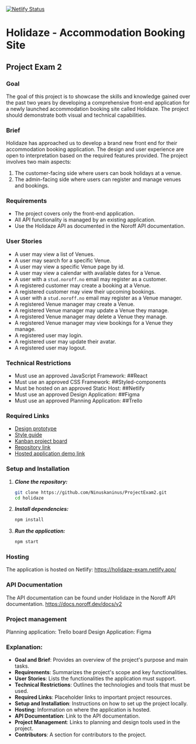 [![Netlify Status](https://api.netlify.com/api/v1/badges/9f59823a-8a7f-4c56-a28f-11dc5f36e8a1/deploy-status)](https://app.netlify.com/sites/holidaze-exam/deploys)

# Holidaze - Accommodation Booking Site

## Project Exam 2

### Goal
The goal of this project is to showcase the skills and knowledge gained over the past two years by developing a comprehensive front-end application for a newly launched accommodation booking site called Holidaze. The project should demonstrate both visual and technical capabilities.

### Brief
Holidaze has approached us to develop a brand new front end for their accommodation booking application. The design and user experience are open to interpretation based on the required features provided. The project involves two main aspects: 
1. The customer-facing side where users can book holidays at a venue.
2. The admin-facing side where users can register and manage venues and bookings.

### Requirements
- The project covers only the front-end application.
- All API functionality is managed by an existing application.
- Use the Holidaze API as documented in the Noroff API documentation.

### User Stories
- A user may view a list of Venues.
- A user may search for a specific Venue.
- A user may view a specific Venue page by id.
- A user may view a calendar with available dates for a Venue.
- A user with a `stud.noroff.no` email may register as a customer.
- A registered customer may create a booking at a Venue.
- A registered customer may view their upcoming bookings.
- A user with a `stud.noroff.no` email may register as a Venue manager.
- A registered Venue manager may create a Venue.
- A registered Venue manager may update a Venue they manage.
- A registered Venue manager may delete a Venue they manage.
- A registered Venue manager may view bookings for a Venue they manage.
- A registered user may login.
- A registered user may update their avatar.
- A registered user may logout.

### Technical Restrictions
- Must use an approved JavaScript Framework: ##React
- Must use an approved CSS Framework: ##Styled-components
- Must be hosted on an approved Static Host: ##Netlify
- Must use an approved Design Application: ##Figma
- Must use an approved Planning Application: ##Trello

### Required Links
- [Design prototype](https://www.figma.com/design/pNRQaoTHBxr1DshpHfCbpe/Prototype?node-id=0-1&t=HDpFYr4WsYmpHUTl-1)
- [Style guide](https://www.figma.com/design/RIub0qe17hJFzfBnjB7A6K/Stylesheet---Holidaze?node-id=0-1&t=5yklN47I7KwwEjWm-1)
- [Kanban project board](https://trello.com/invite/b/1zetZMSc/ATTI5cebfc73d66246248bc04b99d31cb9fe923119CB/project-exam-2)
- [Repository link](https://github.com/Ninuskaninus/ProjectExam2)
- [Hosted application demo link](https://holidaze-exam.netlify.app/)

### Setup and Installation
1. ***Clone the repository:***
   ```bash
   git clone https://github.com/Ninuskaninus/ProjectExam2.git
   cd holidaze

2. ***Install dependencies:***
   ```bash
   npm install

3. ***Run the application:***
   ```bash
   npm start
   ```

### Hosting
The application is hosted on Netlify: https://holidaze-exam.netlify.app/

### API Documentation 
The API documentation can be found under Holidaze in the Noroff API documentation.
https://docs.noroff.dev/docs/v2

### Project management
Planning application: Trello board
Design Application: Figma


### Explanation:
- **Goal and Brief**: Provides an overview of the project's purpose and main tasks.
- **Requirements**: Summarizes the project's scope and key functionalities.
- **User Stories**: Lists the functionalities the application must support.
- **Technical Restrictions**: Outlines the technologies and tools that must be used.
- **Required Links**: Placeholder links to important project resources.
- **Setup and Installation**: Instructions on how to set up the project locally.
- **Hosting**: Information on where the application is hosted.
- **API Documentation**: Link to the API documentation.
- **Project Management**: Links to planning and design tools used in the project.
- **Contributors**: A section for contributors to the project.


